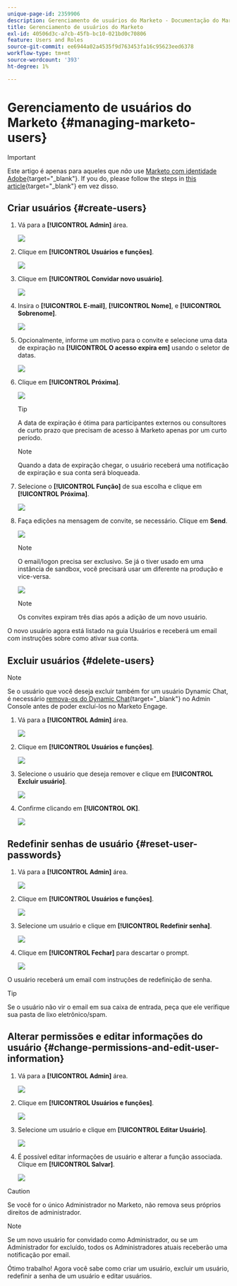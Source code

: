 ```yaml
---
unique-page-id: 2359906
description: Gerenciamento de usuários do Marketo - Documentação do Marketo - Documentação do produto
title: Gerenciamento de usuários do Marketo
exl-id: 40506d3c-a7cb-45fb-bc10-021bd0c70806
feature: Users and Roles
source-git-commit: ee6944a02a4535f9d763453fa16c95623eed6378
workflow-type: tm+mt
source-wordcount: '393'
ht-degree: 1%

---
```


# Gerenciamento de usuários do Marketo {#managing-marketo-users}

>[!IMPORTANT]
>
>Este artigo é apenas para aqueles que _não_ use [Marketo com identidade Adobe](/help/marketo/product-docs/administration/marketo-with-adobe-identity/adobe-identity-management-overview.md){target="_blank"}. If you do, please follow the steps in [this article](/help/marketo/product-docs/administration/marketo-with-adobe-identity/add-or-remove-a-user.md){target="_blank"} em vez disso.

## Criar usuários {#create-users}

1. Vá para a **[!UICONTROL Admin]** área.

   ![](assets/managing-marketo-users-1.png)

1. Clique em **[!UICONTROL Usuários e funções]**.

   ![](assets/managing-marketo-users-2.png)

1. Clique em **[!UICONTROL Convidar novo usuário]**.

   ![](assets/managing-marketo-users-3.png)

1. Insira o **[!UICONTROL E-mail]**, **[!UICONTROL Nome]**, e **[!UICONTROL Sobrenome]**.

   ![](assets/managing-marketo-users-4.png)

1. Opcionalmente, informe um motivo para o convite e selecione uma data de expiração na **[!UICONTROL O acesso expira em]** usando o seletor de datas.

   ![](assets/managing-marketo-users-5.png)

1. Clique em **[!UICONTROL Próxima]**.

   ![](assets/managing-marketo-users-6.png)

   >[!TIP]
   >
   >A data de expiração é ótima para participantes externos ou consultores de curto prazo que precisam de acesso à Marketo apenas por um curto período.

   >[!NOTE]
   >
   >Quando a data de expiração chegar, o usuário receberá uma notificação de expiração e sua conta será bloqueada.

1. Selecione o **[!UICONTROL Função]** de sua escolha e clique em **[!UICONTROL Próxima]**.

   ![](assets/managing-marketo-users-7.png)

1. Faça edições na mensagem de convite, se necessário. Clique em **Send**.

   ![](assets/managing-marketo-users-8.png)

   >[!NOTE]
   >
   >O email/logon precisa ser exclusivo. Se já o tiver usado em uma instância de sandbox, você precisará usar um diferente na produção e vice-versa.

   ![](assets/managing-marketo-users-9.png)

   >[!NOTE]
   >
   >Os convites expiram três dias após a adição de um novo usuário.

O novo usuário agora está listado na guia Usuários e receberá um email com instruções sobre como ativar sua conta.

## Excluir usuários {#delete-users}

>[!NOTE]
>
>Se o usuário que você deseja excluir também for um usuário Dynamic Chat, é necessário [remova-os do Dynamic Chat](/help/marketo/product-docs/demand-generation/dynamic-chat/setup-and-configuration/add-or-remove-chat-users.md#remove-a-chat-user){target="_blank"} no Admin Console antes de poder excluí-los no Marketo Engage.

1. Vá para a **[!UICONTROL Admin]** área.

   ![](assets/managing-marketo-users-10.png)

1. Clique em **[!UICONTROL Usuários e funções]**.

   ![](assets/managing-marketo-users-11.png)

1. Selecione o usuário que deseja remover e clique em **[!UICONTROL Excluir usuário]**.

   ![](assets/managing-marketo-users-12.png)

1. Confirme clicando em **[!UICONTROL OK]**.

   ![](assets/managing-marketo-users-13.png)

## Redefinir senhas de usuário {#reset-user-passwords}

1. Vá para a **[!UICONTROL Admin]** área.

   ![](assets/managing-marketo-users-14.png)

1. Clique em **[!UICONTROL Usuários e funções]**.

   ![](assets/managing-marketo-users-15.png)

1. Selecione um usuário e clique em **[!UICONTROL Redefinir senha]**.

   ![](assets/managing-marketo-users-16.png)

1. Clique em **[!UICONTROL Fechar]** para descartar o prompt.

   ![](assets/managing-marketo-users-17.png)

O usuário receberá um email com instruções de redefinição de senha.

>[!TIP]
>
>Se o usuário não vir o email em sua caixa de entrada, peça que ele verifique sua pasta de lixo eletrônico/spam.

## Alterar permissões e editar informações do usuário {#change-permissions-and-edit-user-information}

1. Vá para a **[!UICONTROL Admin]** área.

   ![](assets/managing-marketo-users-18.png)

1. Clique em **[!UICONTROL Usuários e funções]**.

   ![](assets/managing-marketo-users-19.png)

1. Selecione um usuário e clique em **[!UICONTROL Editar Usuário]**.

   ![](assets/managing-marketo-users-20.png)

1. É possível editar informações de usuário e alterar a função associada. Clique em **[!UICONTROL Salvar]**.

   ![](assets/managing-marketo-users-21.png)

>[!CAUTION]
>
>Se você for o único Administrador no Marketo, não remova seus próprios direitos de administrador.

>[!NOTE]
>
>Se um novo usuário for convidado como Administrador, ou se um Administrador for excluído, todos os Administradores atuais receberão uma notificação por email.

Ótimo trabalho! Agora você sabe como criar um usuário, excluir um usuário, redefinir a senha de um usuário e editar usuários.
